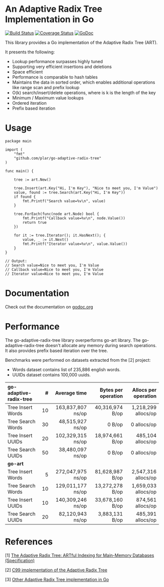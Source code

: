An Adaptive Radix Tree Implementation in Go
====

[![Build Status](https://travis-ci.org/plar/go-adaptive-radix-tree.svg?branch=master)](https://travis-ci.org/plar/go-adaptive-radix-tree) [![Coverage Status](https://coveralls.io/repos/github/plar/go-adaptive-radix-tree/badge.svg?branch=master)](https://coveralls.io/github/plar/go-adaptive-radix-tree?branch=master) [![GoDoc](https://godoc.org/github.com/plar/go-adaptive-radix-tree?status.svg)](http://godoc.org/github.com/plar/go-adaptive-radix-tree)

This library provides a Go implementation of the Adaptive Radix Tree (ART).

It presents the following:
* Lookup performance surpasses highly tuned
* Supporting very efficient insertions and deletions
* Space efficient
* Performance is comparable to hash tables
* Maintains the data in sorted order, which enables additional operations like range scan and prefix lookup
* O(k) search/insert/delete operations, where is k is the length of the key
* Minimum / Maximum value lookups
* Ordered iteration
* Prefix based iteration

# Usage

```
package main

import (
    "fmt"
    "github.com/plar/go-adaptive-radix-tree"
)

func main() {

    tree := art.New()

    tree.Insert(art.Key("Hi, I'm Key"), "Nice to meet you, I'm Value")
    value, found := tree.Search(art.Key("Hi, I'm Key"))
    if found {
        fmt.Printf("Search value=%v\n", value)
    }

    tree.ForEach(func(node art.Node) bool {
        fmt.Printf("Callback value=%v\n", node.Value())
        return true
    })

    for it := tree.Iterator(); it.HasNext(); {
        value, _ := it.Next()
        fmt.Printf("Iterator value=%v\n", value.Value())
    }
}

// Output:
// Search value=Nice to meet you, I'm Value
// Callback value=Nice to meet you, I'm Value
// Iterator value=Nice to meet you, I'm Value

```

# Documentation

Check out the documentation on [godoc.org](http://godoc.org/github.com/plar/go-adaptive-radix-tree)

# Performance

The go-adaptive-radix-tree library overperforms go-art library.
The go-adaptive-radix-tree doesn't allocate any memory during search operations.
It also provides prefix based iteration over the tree.

Benchmarks were performed on datasets extracted from the [2] project:
- Words dataset contains list of 235,886 english words.
- UUIDs dataset contains 100,000 uuids.

|**go-adaptive-radix-tree**| #  | Average time      |Bytes per operation|Allocs per operation |
|:-------------------------|---:|------------------:|------------------:|--------------------:|
|       Tree Insert Words  | 10 | 163,837,807 ns/op |   40,316,974 B/op | 1,218,299 allocs/op |
|       Tree Search Words  | 30 |  48,515,927 ns/op |            0 B/op |         0 allocs/op |
|       Tree Insert UUIDs  | 20 | 102,329,315 ns/op |   18,974,661 B/op |   485,104 allocs/op |
|       Tree Search UUIDs  | 50 |  38,480,097 ns/op |            0 B/op |         0 allocs/op |
|**go-art**                |    |                   |                   |                     |
|       Tree Insert Words  |  5 | 272,047,975 ns/op |   81,628,987 B/op | 2,547,316 allocs/op |
|       Tree Search Words  | 10 | 129,011,177 ns/op |   13,272,278 B/op | 1,659,033 allocs/op |
|       Tree Insert UUIDs  | 10 | 140,309,246 ns/op |   33,678,160 B/op |   874,561 allocs/op |
|       Tree Search UUIDs  | 20 |  82,120,943 ns/op |    3,883,131 B/op |   485,391 allocs/op |

# References

[1] [The Adaptive Radix Tree: ARTful Indexing for Main-Memory Databases (Specification)](http://www-db.in.tum.de/~leis/papers/ART.pdf)

[2] [C99 implementation of the Adaptive Radix Tree](https://github.com/armon/libart)

[3] [Other Adaptive Radix Tree implementation in Go](https://github.com/kellydunn/go-art)
